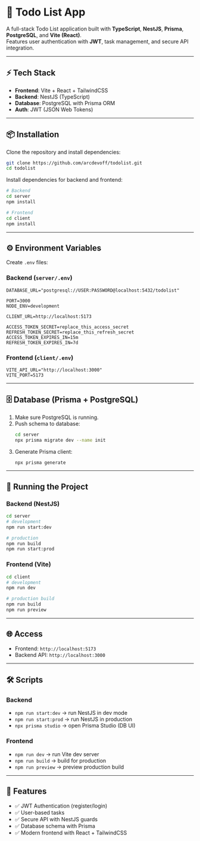 # 📝 Todo List App

A full-stack Todo List application built with **TypeScript**, **NestJS**, **Prisma**, **PostgreSQL**, and **Vite (React)**.  
Features user authentication with **JWT**, task management, and secure API integration.

---

## ⚡ Tech Stack

- **Frontend**: Vite + React + TailwindCSS
- **Backend**: NestJS (TypeScript)
- **Database**: PostgreSQL with Prisma ORM
- **Auth**: JWT (JSON Web Tokens)

---

## 📦 Installation

Clone the repository and install dependencies:

```bash
git clone https://github.com/arcdevoff/todolist.git
cd todolist
```

Install dependencies for backend and frontend:

```bash
# Backend
cd server
npm install

# Frontend
cd client
npm install
```

---

## ⚙️ Environment Variables

Create `.env` files:

### Backend (`server/.env`)

```env
DATABASE_URL="postgresql://USER:PASSWORD@localhost:5432/todolist"

PORT=3000
NODE_ENV=development

CLIENT_URL=http://localhost:5173

ACCESS_TOKEN_SECRET=replace_this_access_secret
REFRESH_TOKEN_SECRET=replace_this_refresh_secret
ACCESS_TOKEN_EXPIRES_IN=15m
REFRESH_TOKEN_EXPIRES_IN=7d
```

### Frontend (`client/.env`)

```env
VITE_API_URL="http://localhost:3000"
VITE_PORT=5173
```

---

## 🗄️ Database (Prisma + PostgreSQL)

1. Make sure PostgreSQL is running.
2. Push schema to database:
   ```bash
   cd server
   npx prisma migrate dev --name init
   ```
3. Generate Prisma client:
   ```bash
   npx prisma generate
   ```

---

## 🚀 Running the Project

### Backend (NestJS)

```bash
cd server
# development
npm run start:dev

# production
npm run build
npm run start:prod
```

### Frontend (Vite)

```bash
cd client
# development
npm run dev

# production build
npm run build
npm run preview
```

---

## 🌐 Access

- Frontend: `http://localhost:5173`
- Backend API: `http://localhost:3000`

---

## 🛠️ Scripts

### Backend

- `npm run start:dev` → run NestJS in dev mode
- `npm run start:prod` → run NestJS in production
- `npx prisma studio` → open Prisma Studio (DB UI)

### Frontend

- `npm run dev` → run Vite dev server
- `npm run build` → build for production
- `npm run preview` → preview production build

---

## 📸 Features

- ✅ JWT Authentication (register/login)
- ✅ User-based tasks
- ✅ Secure API with NestJS guards
- ✅ Database schema with Prisma
- ✅ Modern frontend with React + TailwindCSS

